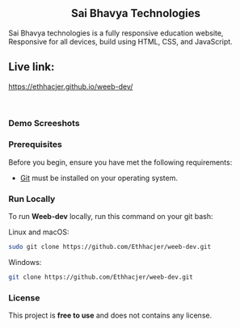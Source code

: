 <div>

  <br />
  <br />

  <h2 align="center">Sai Bhavya Technologies
  </h2>

Sai Bhavya technologies is a fully responsive education website, <br />Responsive for all devices, build using HTML, CSS, and JavaScript.

</div>

  ## Live link:
 https://ethhacjer.github.io/weeb-dev/

<br />

### Demo Screeshots

### Prerequisites

Before you begin, ensure you have met the following requirements:

- [Git](https://git-scm.com/downloads "Download Git") must be installed on your operating system.

### Run Locally

To run **Weeb-dev** locally, run this command on your git bash:

Linux and macOS:

```bash
sudo git clone https://github.com/Ethhacjer/weeb-dev.git
```

Windows:

```bash
git clone https://github.com/Ethhacjer/weeb-dev.git
```

### License

This project is **free to use** and does not contains any license.
